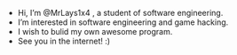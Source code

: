 - Hi, I’m @MrLays1x4 , a student of software engineering.
- I’m interested in software engineering and game hacking. 
- I wish to bulid my own awesome program.
- See you in the internet! :)
<!---
MrLays1x4/MrLays1x4 is a ✨ special ✨ repository because its `README.md` (this file) appears on your GitHub profile.
You can click the Preview link to take a look at your changes.
--->
